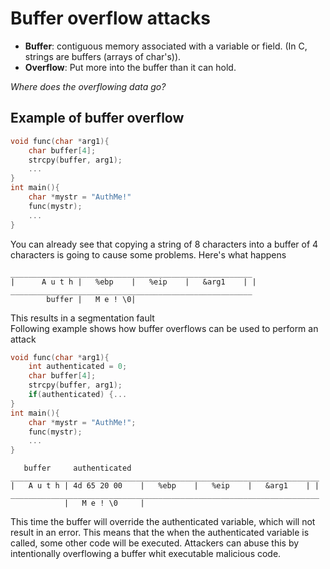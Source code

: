 # Buffer overflow attacks
* __Buffer__:  contiguous memory associated with a variable or field. (In C, strings are buffers (arrays of char's)).
* __Overflow__: Put more into the buffer than it can hold.

_Where does the overflowing data go?_ 

## Example of buffer overflow
```C
void func(char *arg1){
    char buffer[4];
    strcpy(buffer, arg1);
    ...
}
int main(){
    char *mystr = "AuthMe!"
    func(mystr);
    ...
}
```
You can already see that copying a string of 8 characters into a buffer of 4 characters is going to cause some problems. Here's what happens
```
______________________________________________________
|      A u t h |   %ebp    |   %eip    |   &arg1    | |
______________________________________________________
        buffer |   M e ! \0|
```
This results in a segmentation fault
<br>
Following example shows how buffer overflows can be used to perform an attack

```C
void func(char *arg1){
    int authenticated = 0;
    char buffer[4];
    strcpy(buffer, arg1);
    if(authenticated) {...
}
int main(){
    char *mystr = "AuthMe!";
    func(mystr);
    ...
}
```
```
   buffer     authenticated    
_____________________________________________________________________
|   A u t h | 4d 65 20 00    |   %ebp    |   %eip    |   &arg1    | |
_____________________________________________________________________
            |   M e ! \0     |
```
This time the buffer will override the authenticated variable, which will not result in an error.
This means that the when the authenticated variable is called, some other code will be executed.
Attackers can abuse this by intentionally overflowing a buffer whit executable malicious code.